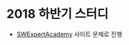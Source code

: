 
2018 하반기 스터디
============================

- [SWExpertAcademy](https://www.swexpertacademy.com/main/main.do) 사이트 문제로 진행 



